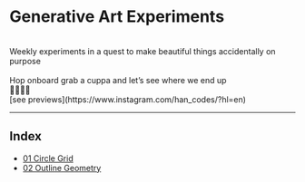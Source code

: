 # Generative Art Experiments
<br>
Weekly experiments in a quest to make beautiful things accidentally on purpose
<br>
<br>
Hop onboard grab a cuppa and let’s see where we end up
<br>
👩🏻‍💻✨
<br>
[see previews](https://www.instagram.com/han_codes/?hl=en)

----
## Index

- [01 Circle Grid](https://github.com/hannahleggett/Experiments_GenArt/tree/master/01%20Circle%20Grid)
- [02 Outline Geometry](https://github.com/hannahleggett/Experiments_GenArt/tree/master/02%20Outline%20Geometry)
